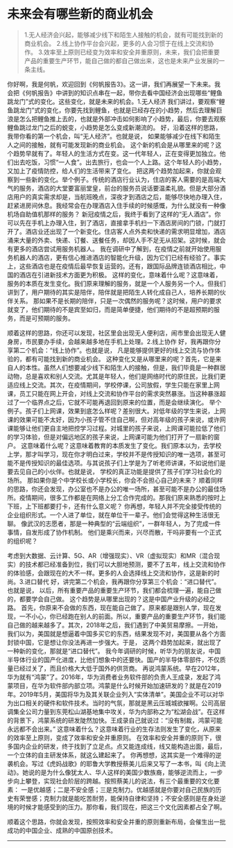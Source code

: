 # 未来会有哪些新的商业机会

> 1.无人经济会兴起，能够减少线下和陌生人接触的机会，就有可能找到新的商业机会。
> 2.线上协作平台会兴起，更多的人会习惯于在线上交流和协作。
> 3.效率至上原则已经变为效率和安全并重原则，未来，我们会把重要产品的重要生产环节，能自己做的都自己做出来，这也是未来产业发展的一条主线。

你好啊，我是何帆，欢迎回到《何帆报告3》。这一讲，我们再展望一下未来。我会把《何帆报告》中讲到的知识点串在一起，带你去看中国经济会出现哪些“鲤鱼跳龙门”式的变化。这些变化，就是未来的机会。1.无人经济
我们讲过，要观察“鲤鱼跳龙门”式的变化，你要先找到鲤鱼，也就是已经存在的小趋势，然后去理解巨浪是怎么把鲤鱼推上去的，也就是外部冲击如何影响了小趋势，最后，你要去观察鲤鱼跳过龙门之后的蜕变，小趋势是怎么变成新潮流的。
好，沿着这样的思路，我带你看的第一个机会，叫“无人经济”。也就是说，
如果能够减少在线下和陌生人之间的接触，就有可能发现新的商业机会。
这个新的机会是从哪里来的呢？这个趋势早就有了。年轻人的生活方式在变。这一代年轻人，正在变得更加独立。他们出去吃饭，习惯“一人食”。出去旅行，也会一个人上路。这个年轻人的小趋势，又加上了疫情防控，给人们的生活带来了变化。
把这两个趋势加起来，你就会观察到一些新的变化。举个例子。传统的酒店行业认为，住店的客人需要的是高端大气的服务，酒店的大堂要富丽堂皇，前台的服务员说话要温柔礼貌。但是大部分酒店用户的真实需求却是，当航班晚点，深夜才到酒店之后，能够尽快地办理入住，赶紧进房间休息。我经常会在办理酒店入住手续的时候感慨，为什么就没有一种像机场自助值机那样的服务？
新冠疫情之后，我终于看到了这样的“无人酒店”。你可以先在手机上办理入住，到了酒店，直接拿手机扫一下酒店房间的门锁，门就打开了。酒店业还出现了一个新变化。住店客人点外卖和快递的需求明显增加，酒店涌来大量的外卖、快递、订餐、送餐任务，却因人手不足无从招架。这时候，就会有更多的酒店尝试用服务机器人。
我在调研中了解到，在疫情之前就开始使用服务机器人的酒店，更有信心推进酒店的智能化升级，因为它们已经有经验了。事实上，这些酒店也是在疫情后最早恢复运营的。还有，跟国际品牌连锁酒店相比，中国的酒店在引进新技术方面更为积极。
这样的变化，意味着什么呢？这意味着，服务的本质在发生变化。我们原来理解的服务，就是一个人服务另一个人。但我们讲到了，用户期待的其实是陪伴，陪伴就是把陌生人转化成自己人，培养长期的伙伴关系。
那如果不是长期的陪伴，只是一次偶然的服务呢？这时候，用户的要求就变了，他们期待的不是宾至如归，而是简单便捷，他们期待的不是超预期的服务，而是可预期的服务。

顺着这样的思路，你还可以发现，社区里会出现无人便利店，闹市里会出现无人健身房，市民要办手续，会越来越多地在手机上处理。2.线上协作
好，我再跟你分享第二个机会：“线上协作”。也就是说，
凡是能够提供更好的线上交流与协作体验的，都有可能找到新的商业机会。
这种变化又是从哪里来的呢？首先，它是来自人的本性。虽然人们想要减少线下和陌生人的接触，但是，我们毕竟是一种群居动物，总是喜欢和别人交流。尤其是年轻人，他们是网络时代的原住民，比我们更适应线上交流。其次，在疫情期间，学校停课，公司放假，学生只能在家里上网课，员工只能在网上开会，对线上交流和协作平台的需求突然暴涨。当这种暴涨超过了一个临界点之后，它就不可能再退回到原来的位置，而是会继续演化。
举个例子。孩子们上网课，效果到底怎么样呢？差别很大。对低年级的学生来说，上网课的效果可能不太好，因为小孩子管不住自己啊，但对高年级的孩子来说，或许网课能够让他们更自主地把控学习过程。对城里的孩子来说，上网课可能拉低了他们的学习体验，但是对偏远地区的孩子来说，上网课可能为他们打开了一扇新的窗户。
这意味着什么呢？这意味着教育的本质发生了变化。我们原本以为，去学校上学，那才叫学习，现在你才明白过来，学校并不是传授知识的唯一选项，甚至可能不是传授知识的最佳选项。与其说孩子们上学是为了听老师讲课，不如说他们是要去见自己的小伙伴。也就是说，
学校的真正功能是提供了孩子们学习社会化的场所。
那如果你是个中学校长或小学校长，你会不会担心自己的未来？
顺着同样的思路，你还会发现，办公室也不是办公的唯一场所，甚至可能不是办公的最佳场所。疫情期间，很多工作都是在网络上分工合作完成的。那我们原来熟悉的按时上下班，上下班都要打卡，还有什么意义呢？
你再想，年轻人并不完全接受传统的企业组织形式。一个人进了单位，就在单位干一辈子。他们会觉得这种生活很无聊。
像武汉的志愿者，那是一种典型的“云端组织”，一群年轻人，为了完成一件事情，自发形成了协作机制。
他们是乘兴而来，兴尽而散，干吗非要有一个正式的组织呢？

考虑到大数据、云计算、5G、AR（增强现实）、VR（虚拟现实）和MR（混合现实）的技术都已经准备到位，我们可以大胆地预测，要不了五年，线上交流和协作的体验感，会跟现在的大不一样。更多的人会选择线上交流和协作，这是新的时尚。3.进口替代
好，讲完第二个机会，我再跟你分享第三个机会：“进口替代”。也就是说，
以后，所有重要产品的重要生产环节，我们都会梳理一遍，能自己做的，都要学会自己做。
这个趋势是从哪里出现的？这是中国产业升级的必经之路。
首先，你原来不会做的东西，现在能自己做了。原来都是跟别人学，现在发现，一不小心，你已经跑在别人的前面。所以，重要产品的重要生产环节，我们能自己做的越来越多了。其次，2018年之后，我们遇到了中美贸易摩擦。一开始，我们以为，美国就是想逼着中国多买它的东西，结果发现不对，美国要从各个方面封锁中国，它是想让你没法再进一步强大。于是，
这两个趋势加起来，就出现了一种新的变化，那就是“进口替代”。
我今年调研的时候，听华为的朋友说，中国半导体行业的国产化进度，比他们想象中的还要快。国产的半导体零部件，不仅质量已经过关了，而且价格大大低于国外的供货商。
再说鸿蒙系统。早在2012年，华为就有“鸿蒙”了。2016年，华为消费者业务软件部的负责人王成录，发起了鸿蒙项目，在华为软件部内部立项。鸿蒙是什么时候开始加速研发的？就是在2019年。2019年5月，美国将华为及其关联企业列入“实体清单”。美国企业不可以对华为出口相关的硬件和软件技术。当时的气氛，那就是黑云压城城欲摧啊。公司高层调集全公司力量到东莞松山湖基地集中攻关，华为内部称之为“松湖会战”。在这样的背景下，鸿蒙系统的研发陡然加快。王成录自己就说过：“没有制裁，鸿蒙可能永远都不会出来。”
这意味着什么？这意味着行业的生存法则发生了变化，从原来的效率至上原则，变成了效率和安全并重原则。
在效率和安全并重的原则下，很多国内企业的研发，终于找到了立足点。点又能连成线，线又能构造出面，最后，一个立体的自主研发体系，就这么建起来了。
你再想想，这其实是一个难得的逆袭机会。写过《虎妈战歌》的耶鲁大学教授蔡美儿后来又写了一本书，叫《向上流动》。她说的是为什么像犹太人、华人这样的美国少数族裔，能够逆流而上，一步步向上攀登，实现社会阶层的跨越。按照蔡美儿的说法，有三个最重要的文化要素：
一是优越感；二是不安全感；三是克制力。优越感就是你要对自己民族的历史有荣誉感；克制力就是能吃苦耐劳，能保持自律和坚持；不安全感则是在身处逆境的时候才能感受到的压力。那你看，我们现在，把这三个文化因素都占全了啊。

顺着这个思路，你就会发现，按照效率和安全并重的原则重新布局，会催生出一批成功的中国企业、成熟的中国原创技术。

---
